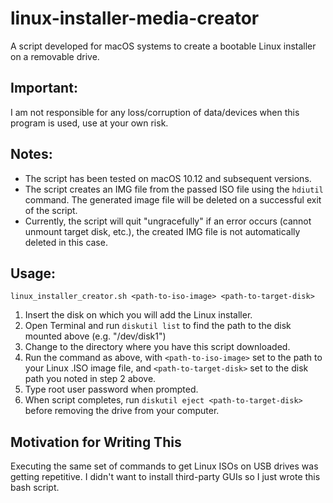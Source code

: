 # linux-installer-media-creator
A script developed for macOS systems to create a bootable Linux installer on a removable drive.

## Important:
I am not responsible for any loss/corruption of data/devices when this program is used, use at your own risk.

## Notes:
  * The script has been tested on macOS 10.12 and subsequent versions.
  * The script creates an IMG file from the passed ISO file using the `hdiutil` command. The generated image file will be deleted on a successful exit of the script.
  * Currently, the script will quit "ungracefully" if an error occurs (cannot unmount target disk, etc.), the created IMG file is not automatically deleted in this case.

## Usage:
```
linux_installer_creator.sh <path-to-iso-image> <path-to-target-disk>
```
1. Insert the disk on which you will add the Linux installer.
2. Open Terminal and run `diskutil list` to find the path to the disk mounted above (e.g. "/dev/disk1")
3. Change to the directory where you have this script downloaded.
4. Run the command as above, with `<path-to-iso-image>` set to the path to your Linux .ISO image file, and `<path-to-target-disk>` set to the disk path you noted in step 2 above.
5. Type root user password when prompted.
6. When script completes, run `diskutil eject <path-to-target-disk>` before removing the drive from your computer.

## Motivation for Writing This
Executing the same set of commands to get Linux ISOs on USB drives was getting repetitive. I didn't want to install third-party GUIs so I just wrote this bash script.
